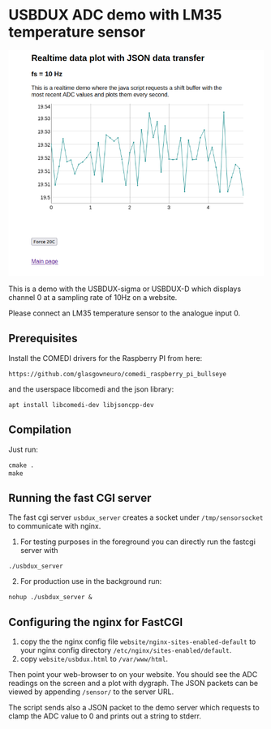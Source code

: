# USBDUX ADC demo with LM35 temperature sensor

![alt tag](screenshot.png)

This is a demo with the USBDUX-sigma or USBDUX-D which displays
channel 0 at a sampling rate of 10Hz on a website.

Please connect an LM35 temperature sensor to the
analogue input 0.

## Prerequisites

Install the COMEDI drivers for the Raspberry PI from here:
```
https://github.com/glasgowneuro/comedi_raspberry_pi_bullseye
```
and the userspace libcomedi and the json library:

```
apt install libcomedi-dev libjsoncpp-dev
```

## Compilation

Just run:
```
cmake .
make
```

## Running the fast CGI server
The fast cgi server `usbdux_server` creates a socket under
`/tmp/sensorsocket` to communicate with nginx.

 1. For testing purposes in the foreground you can directly run the fastcgi server with
 ```
 ./usbdux_server
 ```

 2. For production use in the background run:
 ```
 nohup ./usbdux_server &
 ```

## Configuring the nginx for FastCGI

 1. copy the the nginx config file `website/nginx-sites-enabled-default` to your
    nginx config directory `/etc/nginx/sites-enabled/default`.
 2. copy `website/usbdux.html` to `/var/www/html`.
 
Then point your web-browser to on your website.
You should see the ADC readings on the screen and a plot with dygraph.
The JSON packets can be viewed by appending `/sensor/` to the server URL.

The script sends also a JSON packet to the demo server which
requests to clamp the ADC value to 0 and prints out a string
to stderr.
